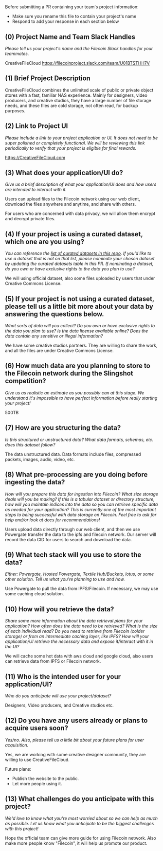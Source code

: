 # <CreativeFileCloud>

Before submitting a PR containing your team's project information:
- Make sure you rename this file to contain your project's name
- Respond to add your response in each section below

## (0) Project Name and Team Slack Handles

*Please tell us your project's name and the Filecoin Slack handles for your teammates.*

CreativeFileCloud
https://filecoinproject.slack.com/team/U01BTSTHH7V

## (1) Brief Project Description

CreativeFileCloud combines the unlimited scale of public or private object stores with a fast, familiar NAS experience. Mainly for designers, video producers, and creative studios, they have a large number of file storage needs, and these files are cold storage, not often read, for backup purposes.

## (2) Link to Project UI

*Please include a link to your project application or UI. It does not need to be super polished or completely functional. We will be reviewing this link periodically to verify that your project is eligible for final rewards.*

https://CreativeFileCloud.com

## (3) What does your application/UI do?

*Give us a brief description of what your application/UI does and how users are intended to interact with it.*

Users can upload files to the Filecoin network using our web client, download the files anywhere and anytime, and share with others.

For users who are concerned with data privacy, we will allow them encrypt and decrypt private files.

## (4) If your project is using a curated dataset, which one are you using?

*You can reference the [list of curated datasets in this repo](https://github.com/filecoin-project/slingshot/blob/master/datasets.md). If you'd like to use a dataset that is not on that list, please nominate your chosen dataset by updating the curated datasets table in this PR. If nominating a dataset, do you own or have exclusive rights to the data you plan to use?*

We will using official dataset, also some files uploaded by users that under Creative Commons License.

## (5) If your project is not using a curated dataset, please tell us a little bit more about your data by answering the questions below.

*What sorts of data will you collect? Do you own or have exclusive rights to the data you plan to use? Is the data license available online? Does the data contain any sensitive or illegal information?*

We have some creative studios partners. They are willing to share the work, and all the files are under Creative Commons License. 

## (6) How much data are you planning to store to the Filecoin network during the Slingshot competition?

*Give us as realistic an estimate as you possibly can at this stage. We understand it's impossible to have perfect information before really starting your project!*

500TB

## (7) How are you structuring the data?

*Is this structured or unstructured data? What data formats, schemas, etc. does this dataset follow?*

The data unstructured data. Data formats include files, compressed packets, images, audio, video, etc.

## (8) What pre-processing are you doing before ingesting the data?

*How will you prepare this data for ingestion into Filecoin? What size storage deals will you be making? If this is a tabular dataset or directory structure, how will you maintain indices into the data so you can retrieve specific data as needed for your application? This is currently one of the most important steps to being successful with data storage on Filecoin. Feel free to ask for help and/or look at docs for recommendations!*

Users upload data directly through our web client, and then we use Powergate transfer the data to the ipfs and filecoin network. Our server will record the data CID for users to search and download the data.

## (9)  What tech stack will you use to store the data?

*Either: Powergate, Hosted Powergate, Textile Hub/Buckets, lotus, or some other solution. Tell us what you're planning to use and how.*

Use Powergate to pull the data from IPFS/Filecoin. If necessary, we may use some caching cloud solution.

## (10) How will you retrieve the data?

*Share some more information about the data retrieval plans for your application? How often does the data need to be retrieved? What is the size of each individual read? Do you need to retrieve from Filecoin (colder storage) or from an intermediate caching layer, like IPFS? How will your application/UI retrieve the necessary data and expose it/interact with it in the UI?*

We will cache some hot data with aws cloud and google cloud, also users can retrieve data from IPFS or Filecoin network.

## (11) Who is the intended user for your application/UI?

*Who do you anticipate will use your project/dataset?*

Designers, Video producers, and Creative studios etc.

## (12) Do you have any users already or plans to acquire users soon?

*Yes/no. Also, please tell us a little bit about your future plans for user acquisition.*

Yes, we are working with some creative designer community, they are willing to use CreativeFileCloud.

Future plans:
- Publish the website to the public.
- Let more people using it.

## (13) What challenges do you anticipate with this project?

*We'd love to know what you're most worried about so we can help as much as possible. Let us know what you anticipate to be the biggest challenges with this project!*

Hope the official team can give more guide for using Filecoin network. Also make more people know "Filecoin", it will help us promote our product.